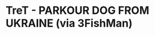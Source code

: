 <!--
id: 1384718720
link: http://tumblr.atmos.org/post/1384718720/tret-parkour-dog-from-ukraine-via-3fishman
slug: tret-parkour-dog-from-ukraine-via-3fishman
date: Sat Oct 23 2010 16:38:37 GMT-0700 (PDT)
publish: 2010-10-023
tags: 
title: TreT - PARKOUR DOG FROM UKRAINE (via 3FishMan)
-->


TreT - PARKOUR DOG FROM UKRAINE (via 3FishMan)
==============================================



